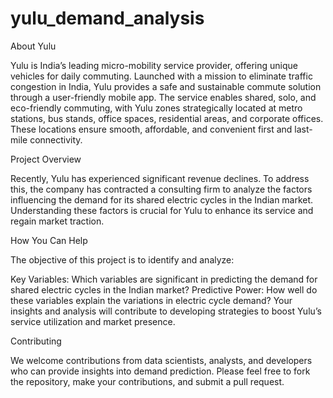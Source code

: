 # yulu_demand_analysis
About Yulu

Yulu is India’s leading micro-mobility service provider, offering unique vehicles for daily commuting. Launched with a mission to eliminate traffic congestion in India, Yulu provides a safe and sustainable commute solution through a user-friendly mobile app. The service enables shared, solo, and eco-friendly commuting, with Yulu zones strategically located at metro stations, bus stands, office spaces, residential areas, and corporate offices. These locations ensure smooth, affordable, and convenient first and last-mile connectivity.

Project Overview

Recently, Yulu has experienced significant revenue declines. To address this, the company has contracted a consulting firm to analyze the factors influencing the demand for its shared electric cycles in the Indian market. Understanding these factors is crucial for Yulu to enhance its service and regain market traction.

How You Can Help

The objective of this project is to identify and analyze:

Key Variables: Which variables are significant in predicting the demand for shared electric cycles in the Indian market?
Predictive Power: How well do these variables explain the variations in electric cycle demand?
Your insights and analysis will contribute to developing strategies to boost Yulu’s service utilization and market presence.

Contributing

We welcome contributions from data scientists, analysts, and developers who can provide insights into demand prediction. Please feel free to fork the repository, make your contributions, and submit a pull request.
